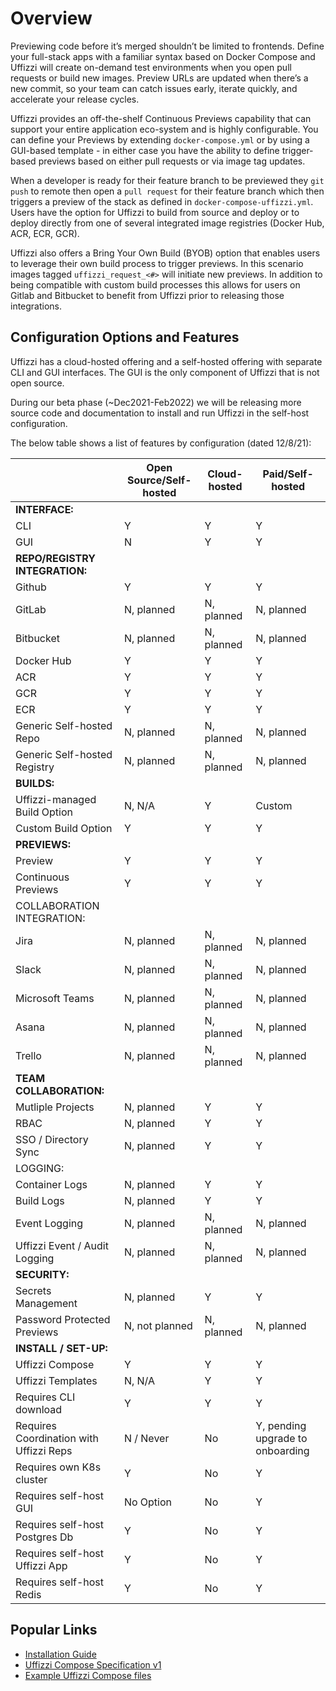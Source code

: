 # Overview

Previewing code before it’s merged shouldn’t be limited to frontends. Define your full-stack apps with a familiar syntax based on Docker Compose and Uffizzi will create on-demand test environments when you open pull requests or build new images. Preview URLs are updated when there’s a new commit, so your team can catch issues early, iterate quickly, and accelerate your release cycles.

Uffizzi provides an off-the-shelf Continuous Previews capability that can support your entire application eco-system and is highly configurable.  You can define your Previews by extending `docker-compose.yml` or by using a GUI-based template - in either case you have the ability to define trigger-based previews based on either pull requests or via image tag updates.

When a developer is ready for their feature branch to be previewed they `git push` to remote then open a `pull request` for their feature branch which then triggers a preview of the stack as defined in `docker-compose-uffizzi.yml`.  Users have the option for Uffizzi to build from source and deploy or to deploy directly from one of several integrated image registries (Docker Hub, ACR, ECR, GCR).  

Uffizzi also offers a Bring Your Own Build (BYOB) option that enables users to leverage their own build process to trigger previews.  In this scenario images tagged `uffizzi_request_<#>` will initiate new previews.  In addition to being compatible with custom build processes this allows for users on Gitlab and Bitbucket to benefit from Uffizzi prior to releasing those integrations.

## Configuration Options and Features 

Uffizzi has a cloud-hosted offering and a self-hosted offering with separate CLI and GUI interfaces.  The GUI is the only component of Uffizzi that is not open source.

During our beta phase (~Dec2021-Feb2022) we will be releasing more source code and documentation to install and run Uffizzi in the self-host configuration.

The below table shows a list of features by configuration (dated 12/8/21):

|                                    | **Open Source/Self-hosted**   | **Cloud-hosted** | **Paid/Self-hosted**           |
|-----------------------------------------|-------------------------------|--------------------------|----------------------------------|
| **INTERFACE:**                              |                               |                          |                                  |
| CLI                                     | Y                             | Y                        | Y                                |
| GUI                                     | N                             | Y                        | Y                                |
| **REPO/REGISTRY INTEGRATION:**              |                               |                          |                                  |
| Github                                  | Y                             | Y                        | Y                                |
| GitLab                                  | N, planned                    | N, planned               | N, planned                       |
| Bitbucket                               | N, planned                    | N, planned               | N, planned                       |
| Docker Hub                              | Y                             | Y                        | Y                                |
| ACR                                     | Y                             | Y                        | Y                                |
| GCR                                     | Y                             | Y                        | Y                                |
| ECR                                     | Y                             | Y                        | Y                                |
| Generic Self-hosted Repo                | N, planned                    | N, planned               | N, planned                       |
| Generic Self-hosted Registry            | N, planned                    | N, planned               | N, planned                       |
| **BUILDS:**                                 |                               |                          |                                  |
| Uffizzi-managed Build Option            | N, N/A                      | Y                        | Custom                           |
| Custom Build Option                     | Y                             | Y                        | Y                                |
| **PREVIEWS:**                               |                               |                          |                                  |
| Preview                                 | Y                             | Y                        | Y                                |
| Continuous Previews                     | Y                             | Y                        | Y                                |
| COLLABORATION INTEGRATION:              |                               |                          |                                  |
| Jira                                    | N, planned                    | N, planned               | N, planned                       |
| Slack                                   | N, planned                    | N, planned               | N, planned                       |
| Microsoft Teams                         | N, planned                    | N, planned               | N, planned                       |
| Asana                                   | N, planned                    | N, planned               | N, planned                       |
| Trello                                  | N, planned                    | N, planned               | N, planned                       |
| **TEAM COLLABORATION:**                     |                               |                          |                                  |
| Mutliple Projects                       | N, planned                    | Y                        | Y                                |
| RBAC                                    | N, planned                    | Y                        | Y                                |
| SSO / Directory Sync                    | N, planned                    | Y                        | Y                                |
| LOGGING:                                |                               |                          |                                  |
| Container Logs                          | N, planned                    | Y                        | Y                                |
| Build Logs                              | N, planned                    | Y                        | Y                                |
| Event Logging                           | N, planned                    | N, planned               | N, planned                       |
| Uffizzi Event / Audit Logging           | N, planned                    | N, planned               | N, planned                       |
| **SECURITY:**                               |                               |                          |                                  |
| Secrets Management                      | N, planned                    | Y                        | Y                                |
| Password Protected Previews             | N, not planned                | N, planned               | N, planned                       |
| **INSTALL / SET-UP:**                       |                               |                          |                                  |
| Uffizzi Compose                         | Y                             | Y                        | Y                                |
| Uffizzi Templates                       | N, N/A                        | Y                        | Y                                |
| Requires CLI download                   | Y                             | Y                        | Y                                |
| Requires Coordination with Uffizzi Reps | N / Never                     | No                       | Y, pending upgrade to onboarding |
| Requires own K8s cluster                | Y                             | No                       | Y                                |
| Requires self-host GUI                  | No Option                     | No                       | Y                                |
| Requires self-host Postgres Db          | Y                             | No                       | Y                                |
| Requires self-host Uffizzi App          | Y                             | No                       | Y                                |
| Requires self-host Redis                | Y                             | No                       | Y                                |






## Popular Links

* [Installation Guide](setup/installation)
* [Uffizzi Compose Specification v1](references/compose-spec.md)
* [Example Uffizzi Compose files](references/example-compose.md)